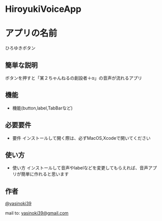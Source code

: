 # HiroyukiVoiceApp

# アプリの名前
 ひろゆきボタン
 
## 簡単な説明
ボタンを押すと「某２ちゃんねるの創設者＋α」の音声が流れるアプリ

## 機能
 
- 機能(button,label,TabBarなど)
 
## 必要要件
 
- 要件 インストールして開く際は、必ずMacOS,Xcodeで開いてください
 
## 使い方
 
- 使い方 インストールして音声やlabelなどを変更してもらえれば、音声アプリが簡単に作れると思います
 
## 作者
 
[@yasinoki39](https://twitter.com/yasinoki39)

mail to: yasinoki39@gmail.com
 
